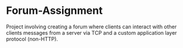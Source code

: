 # Forum-Assignment
Project involving creating a forum where clients can interact with other clients messages from a server via TCP and a custom application layer protocol (non-HTTP).
